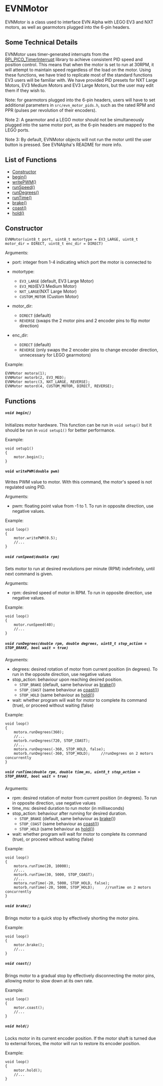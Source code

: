 # EVNMotor
EVNMotor is a class used to interface EVN Alpha with LEGO EV3 and NXT motors, as well as gearmotors plugged into the 6-pin headers.

## Some Technical Details
EVNMotor uses timer-generated interrupts from the [RPi_PICO_TimerInterrupt](https://github.com/khoih-prog/RPI_PICO_TimerInterrupt) library to achieve consistent PID speed and position control. This means that when the motor is set to run at 30RPM, it will attempt to maintain speed regardless of the load on the motor. Using these functions, we have tried to replicate most of the standard functions EV3 users will be familiar with. We have provided PID presets for NXT Large Motors, EV3 Medium Motors and EV3 Large Motors, but the user may edit them if they wish to.

Note: for gearmotors plugged into the 6-pin headers, users will have to set additional parameters in `src/evn_motor_pids.h`, such as the rated RPM and PPR (pulses per revolution of their encoders).

Note 2: A gearmotor and a LEGO motor should not be simultaneously plugged into the same motor port, as the 6-pin headers are mapped to the LEGO ports.

Note 3: By default, EVNMotor objects will not run the motor until the user button is pressed. See EVNAlpha's README for more info.

## List of Functions
- [Constructor](#constructor)
- [begin()](#void-begin)
- [writePWM()](#void-writepwmdouble-pwm)
- [runSpeed()](#void-runspeeddouble-rpm)
- [runDegrees()](#void-rundegreesdouble-rpm-double-degrees-uint8t-stopaction-stopbrake-bool-wait-true)
- [runTime()](#void-runtimedouble-rpm-double-timems-uint8t-stopaction-stopbrake-bool-wait-true)
- [brake()](#void-brake)
- [coast()](#void-coast)
- [hold()](#void-hold)

## Constructor
`EVNMotor(uint8_t port, uint8_t motortype = EV3_LARGE, uint8_t motor_dir = DIRECT, uint8_t enc_dir = DIRECT)`

Arguments:
* port: integer from 1-4 indicating which port the motor is connected to

* motortype:
    * `EV3_LARGE` (default, EV3 Large Motor)
    * `EV3_MED`(EV3 Medium Motor)
    * `NXT_LARGE`(NXT Large Motor)
    * `CUSTOM_MOTOR` (Custom Motor)

* motor_dir: 
    * `DIRECT` (default)
    * `REVERSE` (swaps the 2 motor pins and 2 encoder pins to flip motor direction)

* enc_dir:
    * `DIRECT` (default)
    * `REVERSE` (only swaps the 2 encoder pins to change encoder direction, unnecessary for LEGO gearmotors)

Example:
```
EVNMotor motora(1);
EVNMotor motorb(2, EV3_MED);
EVNMotor motorc(3, NXT_LARGE, REVERSE);
EVNMotor motord(4, CUSTOM_MOTOR, DIRECT, REVERSE);
```

## Functions
##### `void begin()`
Initializes motor hardware. This function can be run in `void setup()` but it should be run in `void setup1()` for better performance.

Example:
```
void setup1()
{
    motor.begin();
}
```

#### `void writePWM(double pwm)`
Writes PWM value to motor. With this command, the motor's speed is not regulated using PID.

Arguments:
* pwm: floating point value from -1 to 1. To run in opposite direction, use negative values.

Example:
```
void loop()
{
    motor.writePWM(0.5);
    //...
}
```

##### `void runSpeed(double rpm)`
Sets motor to run at desired revolutions per minute (RPM) indefinitely, until next command is given.

Arguments:
* rpm: desired speed of motor in RPM. To run in opposite direction, use negative values.

Example:
```
void loop()
{
    motor.runSpeed(40);
    //...
}
```

##### `void runDegrees(double rpm, double degrees, uint8_t stop_action = STOP_BRAKE, bool wait = true)`
Arguments:
* degrees: desired rotation of motor from current position (in degrees). To run in the opposite direction, use negative values
* stop_action: behaviour upon reaching desired position.
    * `STOP_BRAKE` (default, same behaviour as [brake()](#void-brake))
    * `STOP_COAST` (same behaviour as [coast()](#void-coast))
    * `STOP_HOLD` (same behaviour as [hold()](#void-hold))
* wait: whether program will wait for motor to complete its command (true), or proceed without waiting (false)

Example:
```
void loop()
{
    motora.runDegrees(360);
    //...
    motorb.runDegrees(720, STOP_COAST);
    //...
    motora.runDegrees(-360, STOP_HOLD, false);
    motorb.runDegrees(-360, STOP_HOLD);     //runDegrees on 2 motors concurrently
}
```

##### `void runTime(double rpm, double time_ms, uint8_t stop_action = STOP_BRAKE, bool wait = true)`
Arguments:
* rpm: desired rotation of motor from current position (in degrees). To run in opposite direction, use negative values
* time_ms: desired duration to run motor (in milliseconds)
* stop_action: behaviour after running for desired duration.
    * `STOP_BRAKE` (default, same behaviour as [brake()](#void-brake))
    * `STOP_COAST` (same behaviour as [coast()](#void-coast))
    * `STOP_HOLD` (same behaviour as [hold()](#void-hold))
* wait: whether program will wait for motor to complete its command (true), or proceed without waiting (false)

Example:
```
void loop()
{
    motora.runTime(20, 10000);
    //...
    motorb.runTime(30, 5000, STOP_COAST);
    //...
    motora.runTime(-20, 5000, STOP_HOLD, false);
    motorb.runTime(-20, 5000, STOP_HOLD);     //runTime on 2 motors concurrently
}
```

##### `void brake()`
Brings motor to a quick stop by effectively shorting the motor pins.

Example:
```
void loop()
{
    motor.brake();
    //...
}
```

##### `void coast()`
Brings motor to a gradual stop by effectively disconnecting the motor pins, allowing motor to slow down at its own rate.

Example:
```
void loop()
{
    motor.coast();
    //...
}
```

##### `void hold()`
Locks motor in its current encoder position. 
If the motor shaft is turned due to external forces, the motor will run to restore its encoder position.

Example:
```
void loop()
{
    motor.hold();
    //...
}
```